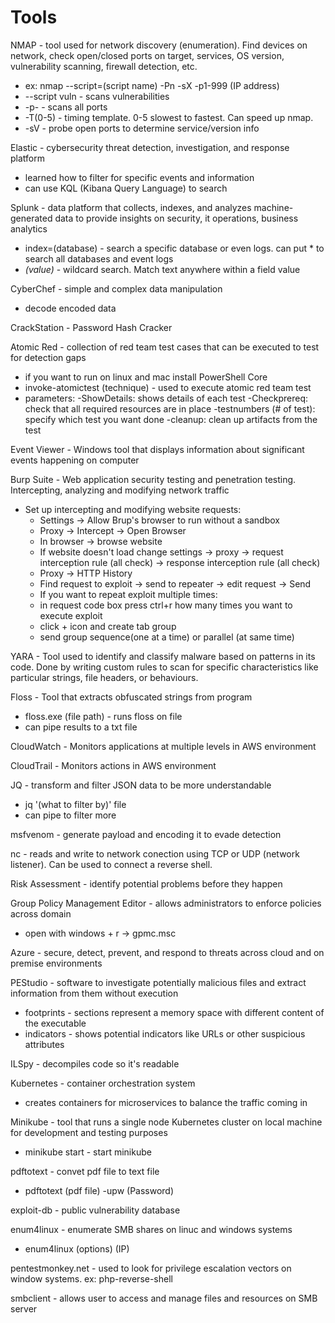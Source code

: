 <h1>Tools</h1>

NMAP - tool used for network discovery (enumeration). Find devices on network, check open/closed ports on target, services, OS version, vulnerability scanning, firewall detection, etc.
* ex: nmap --script=(script name) -Pn -sX -p1-999 (IP address)
* --script vuln - scans vulnerabilities
* -p- - scans all ports
* -T(0-5) - timing template. 0-5 slowest to fastest. Can speed up nmap.
* -sV - probe open ports to determine service/version info

Elastic - cybersecurity threat detection, investigation, and response platform
* learned how to filter for specific events and information
* can use KQL (Kibana Query Language) to search

Splunk - data platform that collects, indexes, and analyzes machine-generated data to provide insights on security, it operations, business analytics
* index=(database) - search a specific database or even logs. can put * to search all databases and event logs
* *(value)* - wildcard search. Match text anywhere within a field value

CyberChef - simple and complex data manipulation
* decode encoded data

CrackStation - Password Hash Cracker

Atomic Red - collection of red team test cases that can be executed to test for detection gaps
* if you want to run on linux and mac install PowerShell Core
* invoke-atomictest (technique) - used to execute atomic red team test
* parameters:
  -ShowDetails: shows details of each test
  -Checkprereq: check that all required resources are in place
  -testnumbers (# of test): specify which test you want done
  -cleanup: clean up artifacts from the test

Event Viewer - Windows tool that displays information about significant events happening on computer

Burp Suite - Web application security testing and penetration testing. Intercepting, analyzing and modifying network traffic
* Set up intercepting and modifying website requests:
  * Settings -> Allow Brup's browser to run without a sandbox
  * Proxy -> Intercept -> Open Browser
  * In browser -> browse website
  * If website doesn't load change settings -> proxy -> request interception rule (all check) -> response interception rule (all check)
  * Proxy -> HTTP History
  * Find request to exploit -> send to repeater -> edit request -> Send
  * If you want to repeat exploit multiple times:
  * in request code box press ctrl+r how many times you want to execute exploit
  * click + icon and create tab group
  * send group sequence(one at a time) or parallel (at same time)

YARA - Tool used to identify and classify malware based on patterns in its code. Done by writing custom rules to scan for specific characteristics like particular strings, file headers, or behaviours.

Floss - Tool that extracts obfuscated strings from program
* floss.exe (file path) - runs floss on file
* can pipe results to a txt file

CloudWatch - Monitors applications at multiple levels in AWS environment

CloudTrail - Monitors actions in AWS environment

JQ - transform and filter JSON data to be more understandable
* jq '(what to filter by)' file
* can pipe to filter more

msfvenom - generate payload and encoding it to evade detection

nc - reads and write to network conection using TCP or UDP (network listener). Can be used to connect a reverse shell.

Risk Assessment - identify potential problems before they happen

Group Policy Management Editor - allows administrators to enforce policies across domain
* open with windows + r -> gpmc.msc

Azure - secure, detect, prevent, and respond to threats across cloud and on premise environments

PEStudio - software to investigate potentially malicious files and extract information from them without execution
* footprints - sections represent a memory space with different content of the executable
* indicators - shows potential indicators like URLs or other suspicious attributes

ILSpy - decompiles code so it's readable

Kubernetes - container orchestration system
* creates containers for microservices to balance the traffic coming in

Minikube - tool that runs a single node Kubernetes cluster on local machine for development and testing purposes
* minikube start - start minikube

pdftotext - convet pdf file to text file
* pdftotext (pdf file) -upw (Password)

exploit-db - public vulnerability database

enum4linux - enumerate SMB shares on linuc and windows systems
* enum4linux (options) (IP)

pentestmonkey.net - used to look for privilege escalation vectors on window systems. ex: php-reverse-shell

smbclient - allows user to access and manage files and resources on SMB server
